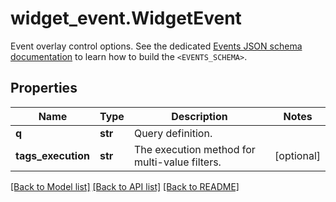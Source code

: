 # widget_event.WidgetEvent

Event overlay control options.  See the dedicated [Events JSON schema documentation](https://docs.datadoghq.com/dashboards/graphing_json/widget_json/#events-schema) to learn how to build the `<EVENTS_SCHEMA>`.
## Properties
Name | Type | Description | Notes
------------ | ------------- | ------------- | -------------
**q** | **str** | Query definition. | 
**tags_execution** | **str** | The execution method for multi-value filters. | [optional] 

[[Back to Model list]](../README.md#documentation-for-models) [[Back to API list]](../README.md#documentation-for-api-endpoints) [[Back to README]](../README.md)


